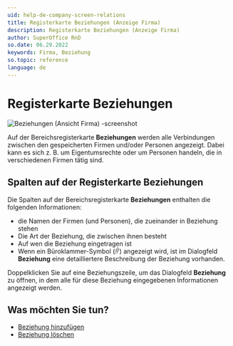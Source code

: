 ```yaml
---
uid: help-de-company-screen-relations
title: Registerkarte Beziehungen (Anzeige Firma)
description: Registerkarte Beziehungen (Anzeige Firma)
author: SuperOffice RnD
so.date: 06.29.2022
keywords: Firma, Beziehung
so.topic: reference
language: de
---
```


# Registerkarte Beziehungen

![Beziehungen (Ansicht Firma) -screenshot][img2]

Auf der Bereichsregisterkarte **Beziehungen** werden alle Verbindungen zwischen den gespeicherten Firmen und/oder Personen angezeigt. Dabei kann es sich z. B. um Eigentumsrechte oder um Personen handeln, die in verschiedenen Firmen tätig sind.

## <a id="columns" />Spalten auf der Registerkarte Beziehungen

Die Spalten auf der Bereichsregisterkarte **Beziehungen** enthalten die folgenden Informationen:

* die Namen der Firmen (und Personen), die zueinander in Beziehung stehen
* Die Art der Beziehung, die zwischen ihnen besteht
* Auf wen die Beziehung eingetragen ist
* Wenn ein Büroklammer-Symbol (![Symbol][img1]) angezeigt wird, ist im Dialogfeld **Beziehung** eine detailliertere Beschreibung der Beziehung vorhanden.

Doppelklicken Sie auf eine Beziehungszeile, um das Dialogfeld **Beziehung** zu öffnen, in dem alle für diese Beziehung eingegebenen Informationen angezeigt werden.

## Was möchten Sie tun?

* [Beziehung hinzufügen][1]
* [Beziehung löschen][2]

<!-- Referenced links -->
[1]: ../add-relation.md
[2]: ../delete-relation.md

<!-- Referenced images -->
[img1]: ../../../../media/icons/binders.bmp
[img2]: media/relations-detail.bmp
